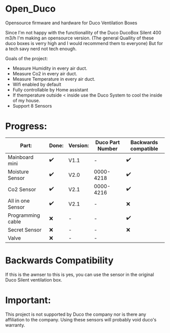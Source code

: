 # Open_Duco
Opensource firmware and hardware for Duco  Ventilation Boxes

Since I'm not happy with the functionallity of the Duco DucoBox Silent 400 m3/h I'm making an opensource version. (The general Quallity of these duco boxes is verry high and I would recommend them to everyone) But for a tech savy nerd not tech enough.

Goals of the project:
 - Measure Humidity in every air duct.
 - Measure Co2 in every air duct.
 - Measure Temperature in every air duct.
 - Wifi enabled by default
 - Fully controllable by Home assistant
 - If themperature outside < inside use the Duco System to cool the inside of my house.
 - Support 8 Sensors

# Progress:




|   Part:         |Done:	                         |Version:                       |Duco Part Number|Backwards compatible|
|----------------|-------------------------------|-----------------------------|-----------------------------|-----------------------------|
|Mainboard mini|✔️         |V1.1          | -|✔️ 
|Moisture Sensor        |✔️            |V2.0        | 0000-4218 | ✔️|
|Co2 Sensor         |✔️|V2.1| 0000-4216 | ✔️
|All in one Sensor         |✔️|V2.1| - | ❌ 
|Programming cable         |❌|-| - | ✔️ 
|Secret Sensor         |❌|-| - | ❌
|Valve         |❌|-|- |


# Backwards Compatibility
If this is the awnser to this is yes, you can use the sensor in the original Duco Silent ventilation box.

# Important:
This project is not supported by Duco the company nor is there any affiliation to the company. Using these sensors will probably void duco's warranty.
